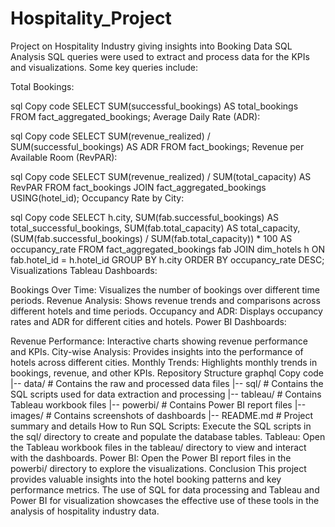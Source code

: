 # Hospitality_Project
Project on Hospitality Industry giving insights into Booking Data
SQL Analysis
SQL queries were used to extract and process data for the KPIs and visualizations. Some key queries include:

Total Bookings:

sql
Copy code
SELECT SUM(successful_bookings) AS total_bookings
FROM fact_aggregated_bookings;
Average Daily Rate (ADR):

sql
Copy code
SELECT SUM(revenue_realized) / SUM(successful_bookings) AS ADR
FROM fact_bookings;
Revenue per Available Room (RevPAR):

sql
Copy code
SELECT SUM(revenue_realized) / SUM(total_capacity) AS RevPAR
FROM fact_bookings
JOIN fact_aggregated_bookings USING(hotel_id);
Occupancy Rate by City:

sql
Copy code
SELECT 
    h.city,
    SUM(fab.successful_bookings) AS total_successful_bookings,
    SUM(fab.total_capacity) AS total_capacity,
    (SUM(fab.successful_bookings) / SUM(fab.total_capacity)) * 100 AS occupancy_rate
FROM 
    fact_aggregated_bookings fab
JOIN 
    dim_hotels h ON fab.hotel_id = h.hotel_id
GROUP BY 
    h.city
ORDER BY 
    occupancy_rate DESC;
Visualizations
Tableau Dashboards:

Bookings Over Time: Visualizes the number of bookings over different time periods.
Revenue Analysis: Shows revenue trends and comparisons across different hotels and time periods.
Occupancy and ADR: Displays occupancy rates and ADR for different cities and hotels.
Power BI Dashboards:

Revenue Performance: Interactive charts showing revenue performance and KPIs.
City-wise Analysis: Provides insights into the performance of hotels across different cities.
Monthly Trends: Highlights monthly trends in bookings, revenue, and other KPIs.
Repository Structure
graphql
Copy code
|-- data/                   # Contains the raw and processed data files
|-- sql/                    # Contains the SQL scripts used for data extraction and processing
|-- tableau/                # Contains Tableau workbook files
|-- powerbi/                # Contains Power BI report files
|-- images/                 # Contains screenshots of dashboards
|-- README.md               # Project summary and details
How to Run
SQL Scripts: Execute the SQL scripts in the sql/ directory to create and populate the database tables.
Tableau: Open the Tableau workbook files in the tableau/ directory to view and interact with the dashboards.
Power BI: Open the Power BI report files in the powerbi/ directory to explore the visualizations.
Conclusion
This project provides valuable insights into the hotel booking patterns and key performance metrics. The use of SQL for data processing and Tableau and Power BI for visualization showcases the effective use of these tools in the analysis of hospitality industry data.


